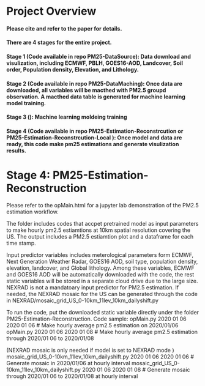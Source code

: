 # Project Overview 
#### Please cite and refer to the paper for details.
#### There are 4 stages for the entire project.
#### Stage 1 (Code available in repo PM25-DataSource): Data download and visulization, including ECMWF, PBLH, GOES16-AOD, Landcover, Soil order, Population density, Elevation, and Lithology.
#### Stage 2 (Code available in repo PM25-DataMaching): Once data are downloaded, all variables will be macthed with PM2.5 groupd observation. A macthed data table is generated for machine learning model training.
#### Stage 3 (): Machine learning moldeing training
#### Stage 4 (Code available in repo PM25-Estimation-Reconstrcution or PM25-Estimation-Reconstrcution-Local ): Once model and data are ready, this code make pm25 estimations and generate visulization results.



# Stage 4: PM25-Estimation-Reconstruction


Please refer to the opMain.html for a jupyter lab demonstration of the PM2.5 estimation workflow. 


The folder includes codes that accpet pretrained model as input parameters to make hourly pm2.5 estiamtions at 10km spatial resolution covering the US. 
The output includes a PM2.5 estiamtion plot and a dataframe for each time stamp.


Input predictor variables includes meterological parameters form ECMWF, Next Generation Weather Radar, GOES16 AOD, soil type, population density, elevation, 
landcover, and Global lithology. Among these variables, ECMWF and GOES16 AOD will be automatically downloaded with the code, the rest static variables will be stored in a separate cloud drive due to the large size. NEXRAD is not a mandatoary input predictor for PM2.5 estimation. If needed, the NEXRAD mosaic for the US can be generated through the code in NEXRAD/mosaic_grid_US_0-10km_11lev_10km_dailyshift.py



To run the code, put the downloaded static variable directly under the folder PM25-Estimation-Reconstruction.
Code sample:
opMain.py 2020 01 06 2020 01 06   # Make hourly average pm2.5 estimation on 2020/01/06 
opMain.py 2020 01 06 2020 01 08   # Make hourly average pm2.5 estimation through  2020/01 06 to 2020/01/08 

(NEXRAD mosaic is only needed if model is set to NEXRAD mode )
mosaic_grid_US_0-10km_11lev_10km_dailyshift.py 2020 01 06 2020 01 06 # Generate mosaic in 2020/01/06 at hourly interval 
mosaic_grid_US_0-10km_11lev_10km_dailyshift.py 2020 01 06 2020 01 08 # Generate mosaic through 2020/01 06 to 2020/01/08 at hourly interval






